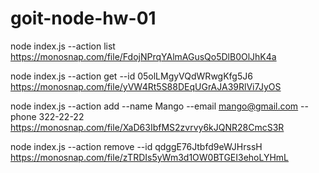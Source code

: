 # goit-node-hw-01

node index.js --action list
https://monosnap.com/file/FdojNPrqYAlmAGusQo5DlB0OlJhK4a

node index.js --action get --id 05olLMgyVQdWRwgKfg5J6
https://monosnap.com/file/yVW4Rt5S88DEqUGrAJA39RlVi7JyOS

node index.js --action add --name Mango --email mango@gmail.com --phone 322-22-22
https://monosnap.com/file/XaD63IbfMS2zvrvy6kJQNR28CmcS3R

node index.js --action remove --id qdggE76Jtbfd9eWJHrssH
https://monosnap.com/file/zTRDIs5yWm3d1OW0BTGEI3ehoLYHmL
